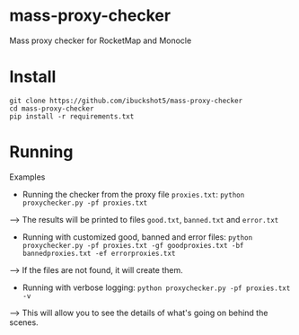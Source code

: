 # mass-proxy-checker
Mass proxy checker for RocketMap and Monocle

# Install
```
git clone https://github.com/ibuckshot5/mass-proxy-checker
cd mass-proxy-checker
pip install -r requirements.txt
```

# Running
Examples

* Running the checker from the proxy file `proxies.txt`: `python proxychecker.py -pf proxies.txt`

--> The results will be printed to files `good.txt`, `banned.txt` and `error.txt`

* Running with customized good, banned and error files: `python proxychecker.py -pf proxies.txt -gf goodproxies.txt -bf bannedproxies.txt -ef errorproxies.txt`

--> If the files are not found, it will create them.

* Running with verbose logging: `python proxychecker.py -pf proxies.txt -v`

--> This will allow you to see the details of what's going on behind the scenes.
